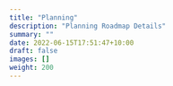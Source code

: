 ```yaml
---
title: "Planning"
description: "Planning Roadmap Details"
summary: ""
date: 2022-06-15T17:51:47+10:00
draft: false
images: []
weight: 200
---
```

